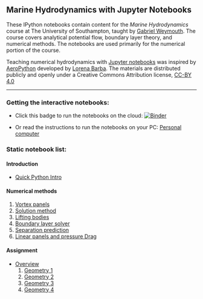 
## Marine Hydrodynamics with Jupyter Notebooks

These IPython notebooks contain content for the *Marine Hydrodynamics* course at The University of Southampton, taught by [Gabriel Weymouth](http://www.southampton.ac.uk/engineering/about/staff/gdw1d12.page). The course covers analytical potential flow, boundary layer theory, and numerical methods. The notebooks are used primarily for the numerical portion of the course.

Teaching numerical hydrodynamics with [Jupyter notebooks](http://jupyter.org/) was inspired by [AeroPython](https://github.com/barbagroup/AeroPython) developed by [Lorena Barba](http://lorenabarba.com/). The materials are distributed publicly and openly under a Creative Commons Attribution license, [CC-BY 4.0](https://creativecommons.org/licenses/by/4.0/)

--- 
### Getting the interactive notebooks:

- Click this badge to run the notebooks on the cloud: 
[![Binder](http://mybinder.org/badge.svg)](http://mybinder.org:/repo/weymouth/marinehydro)

- Or read the instructions to run the notebooks on your PC:
[Personal computer](https://github.com/weymouth/MarineHydro/blob/master/PersonalComputer.md)

### Static notebook list:

#### Introduction
* [Quick Python Intro](http://nbviewer.ipython.org/urls/github.com/weymouth/MarineHydro/blob/master/lessons/0_0_QuickPythonIntro.ipynb)

#### Numerical methods
1. [Vortex panels](http://nbviewer.ipython.org/urls/github.com/weymouth/MarineHydro/blob/master/lessons/3_1_VortexPanel.ipynb)
1. [Solution method](http://nbviewer.ipython.org/urls/github.com/weymouth/MarineHydro/blob/master/lessons/3_2_SolutionMethod.ipynb)
1. [Lifting bodies](http://nbviewer.ipython.org/urls/github.com/weymouth/MarineHydro/blob/master/lessons/3_3_LiftingBodies.ipynb)
1. [Boundary layer solver](http://nbviewer.ipython.org/urls/github.com/weymouth/MarineHydro/blob/master/lessons/3_4_BoundaryLayerSolver.ipynb)
1. [Separation prediction](http://nbviewer.ipython.org/urls/github.com/weymouth/MarineHydro/blob/master/lessons/3_5_SeparationPrediction.ipynb)
1. [Linear panels and pressure Drag](http://nbviewer.ipython.org/urls/github.com/weymouth/MarineHydro/blob/master/lessons/3_6_PressureDrag.ipynb)

#### Assignment
* [Overview](http://nbviewer.ipython.org/urls/github.com/weymouth/MarineHydro/blob/master/coursework3/Assignment.ipynb)
  1. [Geometry 1](http://nbviewer.ipython.org/urls/github.com/weymouth/MarineHydro/blob/master/coursework3/Geom_1.ipynb)
  1. [Geometry 2](http://nbviewer.ipython.org/urls/github.com/weymouth/MarineHydro/blob/master/coursework3/Geom_2.ipynb)
  1. [Geometry 3](http://nbviewer.ipython.org/urls/github.com/weymouth/MarineHydro/blob/master/coursework3/Geom_3.ipynb)
  1. [Geometry 4](http://nbviewer.ipython.org/urls/github.com/weymouth/MarineHydro/blob/master/coursework3/Geom_4.ipynb)
